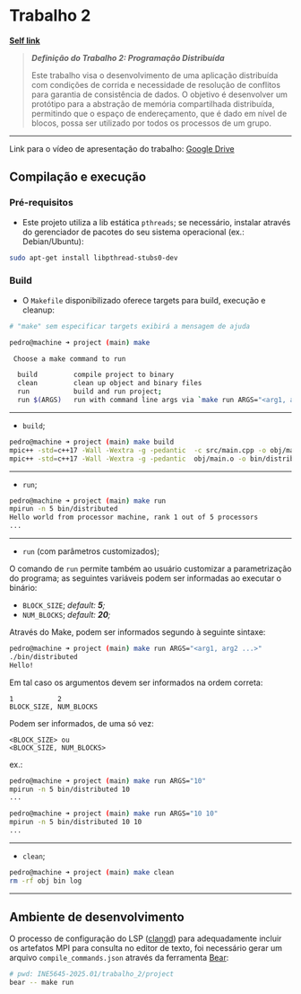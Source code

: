# Trabalho 2

**[Self link](https://github.com/PedroBinotto/INE5645-2025.01/blob/main/trabalho_2/project/README.md)**

> **_Definição do Trabalho 2: Programação Distribuída_**
>
> Este trabalho visa o desenvolvimento de uma aplicação distribuída com condições de corrida e necessidade de resolução de conflitos para garantia de consistência de dados. O objetivo é desenvolver um protótipo para a abstração de memória compartilhada distribuída, permitindo que o espaço de endereçamento, que é dado em nível de blocos, possa ser utilizado por todos os processos de um grupo.

---

Link para o vídeo de apresentação do trabalho: [Google Drive]()

## Compilação e execução

### Pré-requisitos

- Este projeto utiliza a lib estática `pthreads`; se necessário, instalar através do gerenciador de pacotes do seu sistema operacional (ex.: Debian/Ubuntu):

```bash
sudo apt-get install libpthread-stubs0-dev
```

### Build

- O `Makefile` disponibilizado oferece targets para build, execução e cleanup:

```bash
# "make" sem especificar targets exibirá a mensagem de ajuda

pedro@machine ➜ project (main) make

 Choose a make command to run

  build         compile project to binary
  clean         clean up object and binary files
  run           build and run project;
  run $(ARGS)   run with command line args via `make run ARGS="<arg1, arg2 ...>"`
```

---

- `build`;

```bash
pedro@machine ➜ project (main) make build
mpic++ -std=c++17 -Wall -Wextra -g -pedantic  -c src/main.cpp -o obj/main.o
mpic++ -std=c++17 -Wall -Wextra -g -pedantic  obj/main.o -o bin/distributed
```

---

- `run`;

```bash
pedro@machine ➜ project (main) make run
mpirun -n 5 bin/distributed
Hello world from processor machine, rank 1 out of 5 processors
...
```

---

- `run` (com parâmetros customizados);

O comando de `run` permite também ao usuário customizar a parametrização do programa; as seguintes variáveis podem ser informadas ao executar o binário:

- `BLOCK_SIZE`; _default: **5**;_
- `NUM_BLOCKS`; _default: **20**;_

Através do Make, podem ser informados segundo à seguinte sintaxe:

```bash
pedro@machine ➜ project (main) make run ARGS="<arg1, arg2 ...>"
./bin/distributed
Hello!
```

Em tal caso os argumentos devem ser informados na ordem correta:

```
1           2
BLOCK_SIZE, NUM_BLOCKS
```

Podem ser informados, de uma só vez:

```
<BLOCK_SIZE> ou
<BLOCK_SIZE, NUM_BLOCKS>
```

ex.:

```bash
pedro@machine ➜ project (main) make run ARGS="10"
mpirun -n 5 bin/distributed 10
...

pedro@machine ➜ project (main) make run ARGS="10 10"
mpirun -n 5 bin/distributed 10 10
...
```

---

- `clean`;

```bash
pedro@machine ➜ project (main) make clean
rm -rf obj bin log
```

---

## Ambiente de desenvolvimento

O processo de configuração do LSP ([clangd](https://clangd.llvm.org/)) para adequadamente incluir os artefatos MPI para consulta no editor de texto, foi necessário gerar um arquivo `compile_commands.json` através da ferramenta [Bear](https://github.com/rizsotto/Bear):

```bash
# pwd: INE5645-2025.01/trabalho_2/project
bear -- make run
```
